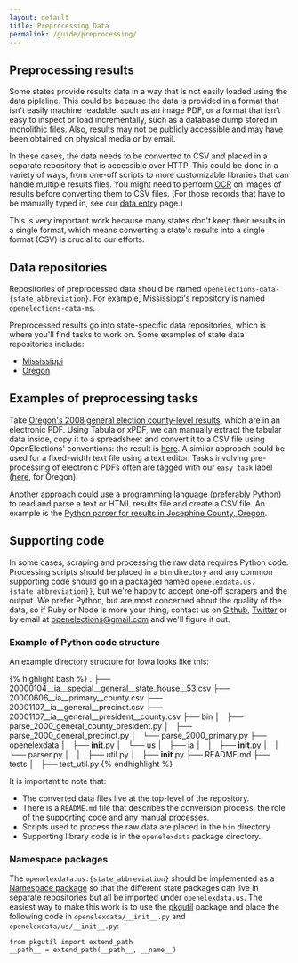 ```yaml
---
layout: default
title: Preprocessing Data
permalink: /guide/preprocessing/
---
```


## Preprocessing results

Some states provide results data in a way that is not easily loaded using the data pipleline.  This could be because the data is provided in a format that isn't easily machine readable, such as an image PDF, or a format that isn't easy to inspect or load incrementally, such as a database dump stored in monolithic files.  Also, results may not be publicly accessible and may have been obtained on physical media or by email.

In these cases, the data needs to be converted to CSV and placed in a separate repository that is accessible over HTTP. This could be done in a variety of ways, from one-off scripts to more customizable libraries that can handle multiple results files. You might need to perform [OCR](https://en.wikipedia.org/wiki/Optical_character_recognition) on images of results before converting them to CSV files. (For those records that have to be manually typed in, see our [data entry](http://docs.openelections.net/data-entry/) page.)

This is very important work because many states don't keep their results in a single format, which means converting a state's results into a single format (CSV) is crucial to our efforts.

## Data repositories

Repositories of preprocessed data should be named ``openelections-data-{state_abbreviation}``.  For example, Mississippi's repository is named ``openelections-data-ms``.

Preprocessed results go into state-specific data repositories, which is where you'll find tasks to work on. Some examples of state data repositories include:

* [Mississippi](http://github.com/openelections/openelections-data-ms)
* [Oregon](http://github.com/openelections/openelections-data-or)

## Examples of preprocessing tasks

Take [Oregon's 2008 general election county-level results](http://sos.oregon.gov/elections/Documents/results/results-11-2008.pdf), which are in an electronic PDF. Using Tabula or xPDF, we can manually extract the tabular data inside, copy it to a spreadsheet and convert it to a CSV file using OpenElections' conventions: the result is [here](https://github.com/openelections/openelections-data-or/blob/master/2008/20081104__or__general.csv). A similar approach could be used for a fixed-width text file using a text editor. Tasks involving pre-processing of electronic PDFs often are tagged with our `easy task` label ([here](https://github.com/openelections/openelections-data-or/labels/easy%20task), for Oregon).

Another approach could use a programming language (preferably Python) to read and parse a text or HTML results file and create a CSV file. An example is the [Python parser for results in Josephine County, Oregon](https://github.com/openelections/openelections-data-or/blob/master/josephine_parser.py).

## Supporting code

In some cases, scraping and processing the raw data requires Python code.  Processing scripts should be placed in a ``bin`` directory and any common supporting code should go in a packaged named ``openelexdata.us.{state_abbreviation}}``, but we're happy to accept one-off scrapers and the output. We prefer Python, but are most concerned about the quality of the data, so if Ruby or Node is more your thing, contact us on [Github](https://github.com/openelections), [Twitter](https://twitter.com/openelex) or by email at openelections@gmail.com and we'll figure it out.

### Example of Python code structure

An example directory structure for Iowa looks like this:

{% highlight bash %}
.
├── 20000104__ia__special__general__state_house__53.csv
├── 20000606__ia__primary__county.csv
├── 20001107__ia__general__precinct.csv
├── 20001107__ia__general__president__county.csv
├── bin
│   ├── parse_2000_general_county_president.py
│   ├── parse_2000_general_precinct.py
│   └── parse_2000_primary.py
├── openelexdata
│   ├── __init__.py
│   └── us
│       ├── ia
│       │   ├── __init__.py
│       │   ├── parser.py
│       │   ├── util.py
│       ├── __init__.py
├── README.md
├── tests
│   ├── test_util.py
{% endhighlight %}

It is important to note that:

* The converted data files live at the top-level of the repository.
* There is a ``README.md`` file that describes the conversion process, the role of the supporting code and any manual processes.
* Scripts used to process the raw data are placed in the ``bin`` directory.
* Supporting library code is in the ``openelexdata`` package directory.

### Namespace packages

The ``openelexdata.us.{state_abbreviation}`` should be implemented as a [Namespace package](http://legacy.python.org/dev/peps/pep-0420/) so that the different state packages can live in separate repositories but all be imported under ``openelexdata.us``.  The easiest way to make this work is to use the [pkgutil](https://docs.python.org/2/library/pkgutil.html) package and place the following code in ``openelexdata/__init__.py`` and ``openelexdata/us/__init__.py``:

```
from pkgutil import extend_path
__path__ = extend_path(__path__, __name__)
```
